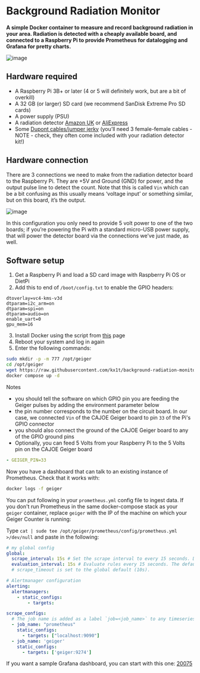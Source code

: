 # Background Radiation Monitor

**A simple Docker container to measure and record background radiation in your area. Radiation is detected with a cheaply available board, and connected to a Raspberry Pi to provide Prometheus for datalogging and Grafana for pretty charts.**

![image](https://github.com/kx1t/background-radiation-monitor/assets/15090643/0a7d5a99-ba72-4a44-9ccf-c4df8a8b9fba)

## Hardware required

* A Raspberry Pi 3B+ or later (4 or 5 will definitely work, but are a bit of overkill)
* A 32 GB (or larger) SD card (we recommend SanDisk Extreme Pro SD cards)
* A power supply (PSU)
* A radiation detector [Amazon UK](https://www.amazon.co.uk/KKmoon-Assembled-Counter-Radiation-Detector/dp/B07S86Q5X8) or [AliExpress](https://www.aliexpress.com/item/32884861168.html?spm=a2g0o.productlist.0.0.5faf6aa9OuQXsc)
* Some [Dupont cables/jumper jerky](https://shop.pimoroni.com/products/jumper-jerky?variant=348491271) (you’ll need 3 female-female cables - NOTE - check, they often come included with your radiation detector kit!)

## Hardware connection

There are 3 connections we need to make from the radiation detector board to the Raspberry Pi. They are +5V and Ground (GND) for power, and the output pulse line to detect the count. Note that this is called `Vin` which can be a bit confusing as this usually means ‘voltage input’ or something similar, but on this board, it’s the output.

![image](https://github.com/kx1t/background-radiation-monitor/assets/15090643/560a2b52-e1c5-458d-acb6-0856b577fc83)


In this configuration you only need to provide 5 volt power to one of the two boards; if you’re powering the Pi with a standard micro-USB power supply, that will power the detector board via the connections we’ve just made, as well.

## Software setup

1. Get a Raspberry Pi and load a SD card image with Raspberry Pi OS or DietPi
2. Add this to end of `/boot/config.txt` to enable the GPIO headers:

```text
dtoverlay=vc4-kms-v3d
dtparam=i2c_arm=on
dtparam=spi=on
dtparam=audio=on
enable_uart=0
gpu_mem=16
```

3. Install Docker using the script from [this](https://github.com/sdr-enthusiasts/docker-install) page
4. Reboot your system and log in again
5. Enter the following commands:

```bash
sudo mkdir -p -m 777 /opt/geiger
cd /opt/geiger
wget https://raw.githubusercontent.com/kx1t/background-radiation-monitor/main/docker-compose.yml
docker compose up -d 
```

Notes
- you should tell the software on which GPIO pin you are feeding the Geiger pulses by adding the environment parameter below
- the pin number corresponds to the number on the circuit board. In our case, we connected `Vin` of the CAJOE Geiger board to pin `33` of the Pi's GPIO connector
- you should also connect the ground of the CAJOE Geiger board to any of the GPIO ground pins
- Optionally, you can feed 5 Volts from your Raspberry Pi to the 5 Volts pin on the CAJOE Geiger board

```yaml
- GEIGER_PIN=33
```

Now you have a dashboard that can talk to an existing instance of Prometheus. Check that it works with:

```bash
docker logs -f geiger
```

You can put following in your `prometheus.yml` config file to ingest data. If you don't run Prometheus in the same docker-compose stack as your `geiger` container, replace `geiger` with the IP of the machine on which your Geiger Counter is running:

Type `cat | sude tee /opt/geiger/prometheus/config/prometheus.yml >/dev/null` and paste in the following:

```yaml
# my global config
global:
  scrape_interval: 15s # Set the scrape interval to every 15 seconds. Default is every 1 minute.
  evaluation_interval: 15s # Evaluate rules every 15 seconds. The default is every 1 minute.
  # scrape_timeout is set to the global default (10s).

# Alertmanager configuration
alerting:
  alertmanagers:
    - static_configs:
        - targets:

scrape_configs:
  # The job name is added as a label `job=<job_name>` to any timeseries scraped from this config.
  - job_name: "prometheus"
    static_configs:
      - targets: ["localhost:9090"]
  - job_name: 'geiger'
    static_configs:
      - targets: ['geiger:9274']
```

If you want a sample Grafana dashboard, you can start with this one: [20075](https://grafana.com/grafana/dashboards/20075)
